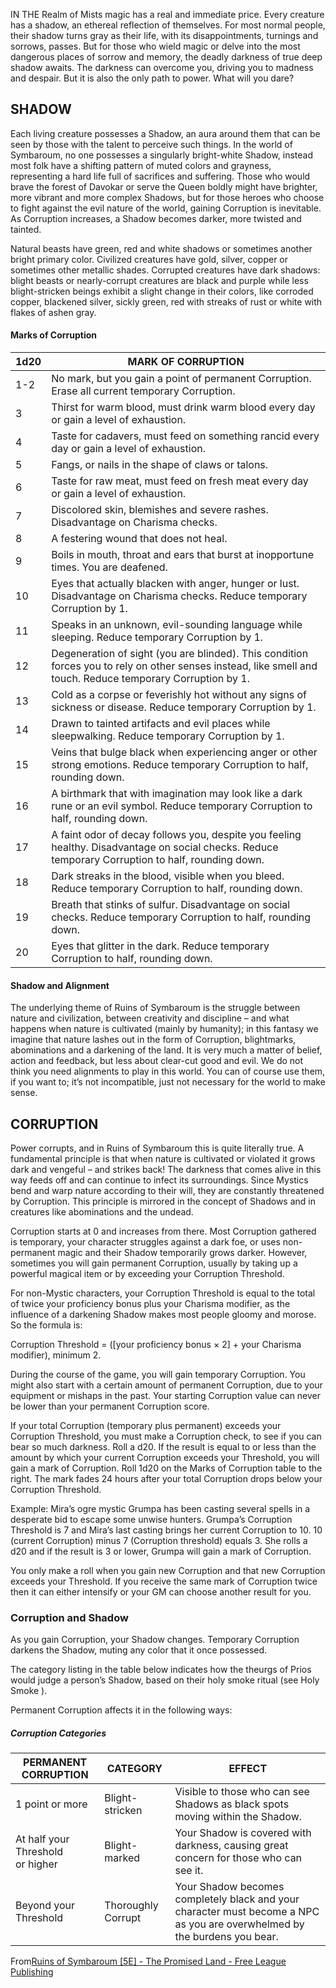 IN THE Realm of Mists magic has a real and immediate price. Every creature has a shadow, an ethereal reflection of themselves. For most normal people, their shadow turns gray as their life, with its disappointments, turnings and sorrows, passes. But for those who wield magic or delve into the most dangerous places of sorrow and memory, the deadly darkness of true deep shadow awaits. The darkness can overcome you, driving you to madness and despair. But it is also the only path to power. What will you dare?

## SHADOW

Each living creature possesses a Shadow, an aura around them that can be seen by those with the talent to perceive such things. In the world of Symbaroum, no one possesses a singularly bright-white Shadow, instead most folk have a shifting pattern of muted colors and grayness, representing a hard life full of sacrifices and suffering. Those who would brave the forest of Davokar or serve the Queen boldly might have brighter, more vibrant and more complex Shadows, but for those heroes who choose to fight against the evil nature of the world, gaining Corruption is inevitable. As Corruption increases, a Shadow becomes darker, more twisted and tainted.

Natural beasts have green, red and white shadows or sometimes another bright primary color. Civilized creatures have gold, silver, copper or sometimes other metallic shades. Corrupted creatures have dark shadows: blight beasts or nearly-corrupt creatures are black and purple while less blight-stricken beings exhibit a slight change in their colors, like corroded copper, blackened silver, sickly green, red with streaks of rust or white with flakes of ashen gray.

#### Marks of Corruption

|1d20|MARK OF CORRUPTION|
|---|---|
|1-2|No mark, but you gain a point of permanent Corruption. Erase all current temporary Corruption.|
|3|Thirst for warm blood, must drink warm blood every day or gain a level of exhaustion.|
|4|Taste for cadavers, must feed on something rancid every day or gain a level of exhaustion.|
|5|Fangs, or nails in the shape of claws or talons.|
|6|Taste for raw meat, must feed on fresh meat every day or gain a level of exhaustion.|
|7|Discolored skin, blemishes and severe rashes. Disadvantage on Charisma checks.|
|8|A festering wound that does not heal.|
|9|Boils in mouth, throat and ears that burst at inopportune times. You are deafened.|
|10|Eyes that actually blacken with anger, hunger or lust. Disadvantage on Charisma checks. Reduce temporary Corruption by 1.|
|11|Speaks in an unknown, evil-sounding language while sleeping. Reduce temporary Corruption by 1.|
|12|Degeneration of sight (you are blinded). This condition forces you to rely on other senses instead, like smell and touch. Reduce temporary Corruption by 1.|
|13|Cold as a corpse or feverishly hot without any signs of sickness or disease. Reduce temporary Corruption by 1.|
|14|Drawn to tainted artifacts and evil places while sleepwalking. Reduce temporary Corruption by 1.|
|15|Veins that bulge black when experiencing anger or other strong emotions. Reduce temporary Corruption to half, rounding down.|
|16|A birthmark that with imagination may look like a dark rune or an evil symbol. Reduce temporary Corruption to half, rounding down.|
|17|A faint odor of decay follows you, despite you feeling healthy. Disadvantage on social checks. Reduce temporary Corruption to half, rounding down.|
|18|Dark streaks in the blood, visible when you bleed. Reduce temporary Corruption to half, rounding down.|
|19|Breath that stinks of sulfur. Disadvantage on social checks. Reduce temporary Corruption to half, rounding down.|
|20|Eyes that glitter in the dark. Reduce temporary Corruption to half, rounding down.|

#### Shadow and Alignment

The underlying theme of Ruins of Symbaroum is the struggle between nature and civilization, between creativity and discipline – and what happens when nature is cultivated (mainly by humanity); in this fantasy we imagine that nature lashes out in the form of Corruption, blightmarks, abominations and a darkening of the land. It is very much a matter of belief, action and feedback, but less about clear-cut good and evil. We do not think you need alignments to play in this world. You can of course use them, if you want to; it’s not incompatible, just not necessary for the world to make sense.

## CORRUPTION

Power corrupts, and in Ruins of Symbaroum this is quite literally true. A fundamental principle is that when nature is cultivated or violated it grows dark and vengeful – and strikes back! The darkness that comes alive in this way feeds off and can continue to infect its surroundings. Since Mystics bend and warp nature according to their will, they are constantly threatened by Corruption. This principle is mirrored in the concept of Shadows and in creatures like abominations and the undead.

Corruption starts at 0 and increases from there. Most Corruption gathered is temporary, your character struggles against a dark foe, or uses non-permanent magic and their Shadow temporarily grows darker. However, sometimes you will gain permanent Corruption, usually by taking up a powerful magical item or by exceeding your Corruption Threshold.

For non-Mystic characters, your Corruption Threshold is equal to the total of twice your proficiency bonus plus your Charisma modifier, as the influence of a darkening Shadow makes most people gloomy and morose. So the formula is:

Corruption Threshold = ([your proficiency bonus × 2] + your Charisma modifier), minimum 2.

During the course of the game, you will gain temporary Corruption. You might also start with a certain amount of permanent Corruption, due to your equipment or mishaps in the past. Your starting Corruption value can never be lower than your permanent Corruption score.

If your total Corruption (temporary plus permanent) exceeds your Corruption Threshold, you must make a Corruption check, to see if you can bear so much darkness. Roll a d20. If the result is equal to or less than the amount by which your current Corruption exceeds your Threshold, you will gain a mark of Corruption. Roll 1d20 on the Marks of Corruption table to the right. The mark fades 24 hours after your total Corruption drops below your Corruption Threshold.

Example: Mira’s ogre mystic Grumpa has been casting several spells in a desperate bid to escape some unwise hunters. Grumpa’s Corruption Threshold is 7 and Mira’s last casting brings her current Corruption to 10. 10 (current Corruption) minus 7 (Corruption threshold) equals 3. She rolls a d20 and if the result is 3 or lower, Grumpa will gain a mark of Corruption.

You only make a roll when you gain new Corruption and that new Corruption exceeds your Threshold. If you receive the same mark of Corruption twice then it can either intensify or your GM can choose another result for you.

### Corruption and Shadow

As you gain Corruption, your Shadow changes. Temporary Corruption darkens the Shadow, muting any color that it once possessed.

The category listing in the table below indicates how the theurgs of Prios would judge a person’s Shadow, based on their holy smoke ritual (see Holy Smoke ).

Permanent Corruption affects it in the following ways:
##### Corruption Categories

|PERMANENT CORRUPTION|CATEGORY|EFFECT|
|---|---|---|
|1 point or more|Blight-stricken|Visible to those who can see Shadows as black spots moving within the Shadow.|
|At half your Threshold or higher|Blight-marked|Your Shadow is covered with darkness, causing great concern for those who can see it.|
|Beyond your Threshold|Thoroughly Corrupt|Your Shadow becomes completely black and your character must become a NPC as you are overwhelmed by the burdens you bear.|

From[Ruins of Symbaroum [5E] - The Promised Land - Free League Publishing](https://preview.drivethrurpg.com/en/product/317720/ruins-of-symbaroum-5e-the-promised-land)
